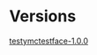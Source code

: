 <meta name="pypi:repository-version" content="1.0">

# Versions

<!-- pip important -->

<a data-requires-python="&gt;=1.0.0" href="https://raw.githubusercontent.com/earthastronaut/thebinaries/testymctestface/testymctestface-1.0.0.tar.gz">testymctestface-1.0.0</a>

<!-- /pip important -->
